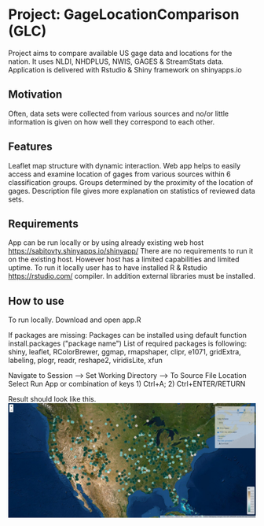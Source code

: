 # Project: GageLocationComparison (GLC)
Project aims to compare available US gage data and locations for the nation.
It uses NLDI, NHDPLUS, NWIS, GAGES & StreamStats data.
Application is delivered with Rstudio & Shiny framework on shinyapps.io 

## Motivation
Often, data sets were collected from various sources and no/or little information is given on how well they correspond to each other.


## Features
Leaflet map structure with dynamic interaction.
Web app helps to easily access and examine location of gages from various sources within 6 classification groups.
Groups determined by the proximity of the location of gages.
Description file gives more explanation on statistics of reviewed data sets.

## Requirements
App can be run locally or by using already existing web host https://sabitovty.shinyapps.io/shinyapp/
There are no requirements to run it on the existing host. However host has a limited capabilities and limited uptime.
To run it locally user has to have installed R & Rstudio https://rstudio.com/ compiler. In addition external libraries must be installed.


## How to use
To run locally.
Download and open app.R

If packages are missing:
Packages can be installed using default function install.packages ("package name")
List of required packages is following:
 shiny,
 leaflet,
 RColorBrewer,
 ggmap,
 rmapshaper,
 clipr,
 e1071,
 gridExtra,
 labeling,
 plogr,
 readr,
 reshape2,
 viridisLite,
 xfun

Navigate to Session  --> Set Working Directory --> To Source File Location
Select Run App or combination of keys 1) Ctrl+A; 2) Ctrl+ENTER/RETURN

Result should look like this.
![](screenshot.PNG)
